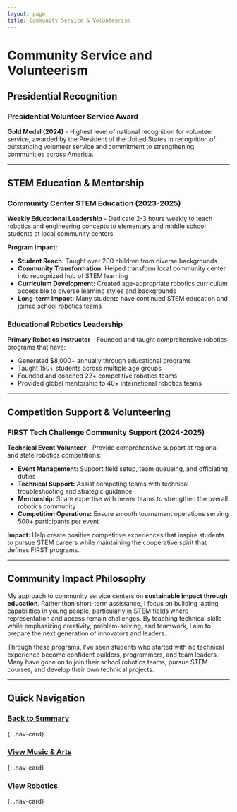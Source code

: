 ```yaml
---
layout: page
title: Community Service & Volunteerism
---
```


# Community Service and Volunteerism

## Presidential Recognition

### Presidential Volunteer Service Award
**Gold Medal (2024)** - Highest level of national recognition for volunteer service, awarded by the President of the United States in recognition of outstanding volunteer service and commitment to strengthening communities across America.

---

## STEM Education & Mentorship

### Community Center STEM Education (2023-2025)
**Weekly Educational Leadership** - Dedicate 2-3 hours weekly to teach robotics and engineering concepts to elementary and middle school students at local community centers.

**Program Impact:**
- **Student Reach:** Taught over 200 children from diverse backgrounds
- **Community Transformation:** Helped transform local community center into recognized hub of STEM learning
- **Curriculum Development:** Created age-appropriate robotics curriculum accessible to diverse learning styles and backgrounds
- **Long-term Impact:** Many students have continued STEM education and joined school robotics teams

### Educational Robotics Leadership
**Primary Robotics Instructor** - Founded and taught comprehensive robotics programs that have:
- Generated $8,000+ annually through educational programs
- Taught 150+ students across multiple age groups
- Founded and coached 22+ competitive robotics teams
- Provided global mentorship to 40+ international robotics teams

---

## Competition Support & Volunteering

### FIRST Tech Challenge Community Support (2024-2025)
**Technical Event Volunteer** - Provide comprehensive support at regional and state robotics competitions:

- **Event Management:** Support field setup, team queueing, and officiating duties
- **Technical Support:** Assist competing teams with technical troubleshooting and strategic guidance
- **Mentorship:** Share expertise with newer teams to strengthen the overall robotics community
- **Competition Operations:** Ensure smooth tournament operations serving 500+ participants per event

**Impact:** Help create positive competitive experiences that inspire students to pursue STEM careers while maintaining the cooperative spirit that defines FIRST programs.

---

## Community Impact Philosophy

My approach to community service centers on **sustainable impact through education**. Rather than short-term assistance, I focus on building lasting capabilities in young people, particularly in STEM fields where representation and access remain challenges. By teaching technical skills while emphasizing creativity, problem-solving, and teamwork, I aim to prepare the next generation of innovators and leaders.

Through these programs, I've seen students who started with no technical experience become confident builders, programmers, and team leaders. Many have gone on to join their school robotics teams, pursue STEM courses, and develop their own technical projects.

---

## Quick Navigation

### **[Back to Summary](summary.md)**
{: .nav-card}

### **[View Music & Arts](music-arts.md)**
{: .nav-card}

### **[View Robotics](robotics.md)**
{: .nav-card}
